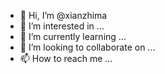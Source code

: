 - 👋 Hi, I’m @xianzhima
- 👀 I’m interested in ...
- 🌱 I’m currently learning ...
- 💞️ I’m looking to collaborate on ...
- 📫 How to reach me ...

<!---
xianzhima/xianzhima is a ✨ special ✨ repository because its `README.md` (this file) appears on your GitHub profile.
You can click the Preview link to take a look at your changes.
--->
